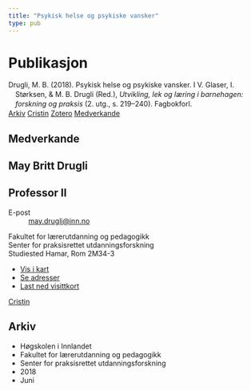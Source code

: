 ```yaml
---
title: "Psykisk helse og psykiske vansker"
type: pub
---
```

<h1>Publikasjon</h1>
<article id="csl-bib-container-DSHB83GU" class="csl-bib-container">
  <div class="csl-bib-body" style="line-height: 1.35; padding-left: 1em; text-indent:-1em;">
  <div class="csl-entry">Drugli, M. B. (2018). Psykisk helse og psykiske vansker. I V. Glaser, I. St&#xF8;rksen, &amp; M. B. Drugli (Red.), <i>Utvikling, lek og l&#xE6;ring i barnehagen: forskning og praksis</i> (2. utg., s. 219&#x2013;240). Fagbokforl.</div>
</div>
  <div class="csl-bib-buttons">
    <a href="#taxonomy-article-DSHB83GU" class="csl-bib-button">Arkiv</a>
    <a href="https://app.cristin.no/results/show.jsf?id=1594597" alt="Cristin URL" class="csl-bib-button">Cristin</a>
    <a href="http://zotero.org/groups/5022929/items/DSHB83GU" alt="Zotero URL" class="csl-bib-button">Zotero</a>
    <a href="#contributors-article-DSHB83GU" class="csl-bib-button">Medverkande</a>
  </div>
  <div id="csl-bib-meta-container-DSHB83GU"></div>
</article>
<div id="csl-bib-meta-DSHB83GU" class="csl-bib-meta">
  <article id="contributors-article-DSHB83GU" class="contributors-article">
    <h1>Medverkande</h1>
    <div class="personas">
<div class="vrtx-hinn-person-card">
<div class="photo">
<i class="lar la-user-circle missing-person"></i>
</div>
<div class="info">
<hgroup><h1>May Britt Drugli</h1>
<h2>Professor II</h2>
</hgroup><dl>
<dt>E-post</dt>
<dd>
<a href="mailto:may.drugli@inn.no">may.drugli@inn.no</a>
</dd>
</dl>
<p>
Fakultet for lærerutdanning og pedagogikk<br>
Senter for praksisrettet utdanningsforskning<br>
Studiested Hamar,
Rom 2M34-3
</p>
<ul class="vrtx-hinn-links">
<li><a href="https://www.google.com/maps?q=60.79582,11.07304">Vis i kart</a></li>
<li><a href="https://www.inn.no/finn-en-ansatt/may-drugli.html#vrtx-hinn-addresses">Se adresser</a></li>
<li><a href="https://www.inn.no/finn-en-ansatt/may-drugli.html?vrtx=vcf">Last ned visittkort</a></li>
</ul>
</div>
</div>
<a href="https://app.cristin.no/persons/show.jsf?id=29493" alt="Cristin URL" class="personas-cristin">Cristin</a>
</div>
  </article>
  <article id="taxonomy-article-DSHB83GU" class="taxonomy-article">
    <h1>Arkiv</h1>
    <ul>
      <li>Høgskolen i Innlandet</li>
      <li>Fakultet for lærerutdanning og pedagogikk</li>
      <li>Senter for praksisrettet utdanningsforskning</li>
      <li>2018</li>
      <li>Juni</li>
    </ul>
  </article>
</div>
